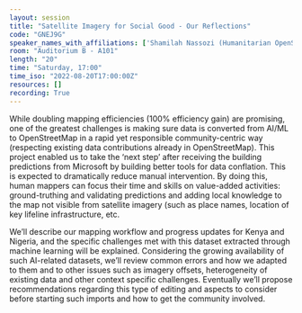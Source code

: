 ```yaml
---
layout: session
title: "Satellite Imagery for Social Good - Our Reflections"
code: "GNEJ9G"
speaker_names_with_affiliations: ['Shamilah Nassozi (Humanitarian OpenStreetMap Team)']
room: "Auditorium B - A101"
length: "20"
time: "Saturday, 17:00"
time_iso: "2022-08-20T17:00:00Z"
resources: []
recording: True
---
```

While doubling mapping efficiencies (100% efficiency gain) are promising, one of the greatest challenges is making sure data is converted from AI/ML to OpenStreetMap in a rapid yet responsible community-centric way (respecting existing data contributions already in OpenStreetMap). This project enabled us to take the ‘next step’ after receiving the building predictions from Microsoft by building better tools for data conflation. This is expected to dramatically reduce manual intervention. By doing this, human mappers can focus their time and skills on value-added activities: ground-truthing and validating predictions and adding local knowledge to the map not visible from satellite imagery (such as place names, location of key lifeline infrastructure, etc. 

We’ll describe our mapping workflow and progress updates for Kenya and Nigeria, and the specific challenges met with this dataset extracted through machine learning will be explained. Considering the growing availability of such AI-related datasets, we’ll review common errors and how we adapted to them and to other issues such as imagery offsets, heterogeneity of existing data and other context specific challenges. Eventually we’ll propose recommendations regarding this type of editing and aspects to consider before starting such imports and how to get the community involved.
